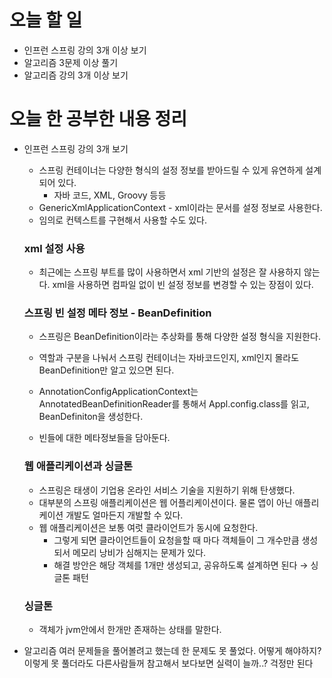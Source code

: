 # 오늘 할 일
* 인프런 스프링 강의 3개 이상 보기
* 알고리즘 3문제 이상 풀기
* 알고리즘 강의 3개 이상 보기

# 오늘 한 공부한 내용 정리
* 인프런 스프링 강의 3개 보기
    - 스프링 컨테이너는 다양한 형식의 설정 정보를 받아드릴 수 있게 유연하게 설계되어 있다.
        - 자바 코드, XML, Groovy 등등
    - GenericXmlApplicationContext - xml이라는 문서를 설정 정보로 사용한다.
    - 임의로 컨텍스트를 구현해서 사용할 수도 있다.

    ### xml 설정 사용

    - 최근에는 스프링 부트를 많이 사용하면서 xml 기반의 설정은 잘 사용하지 않는다. xml을 사용하면 컴파일 없이 빈 설정 정보를 변경할 수 있는 장점이 있다.

    ### 스프링 빈 설정 메타 정보 - BeanDefinition

    - 스프링은 BeanDefinition이라는 추상화를 통해 다양한 설정 형식을 지원한다.
    - 역할과 구분을 나눠서 스프링 컨테이너는 자바코드인지, xml인지 몰라도 BeanDefinition만 알고 있으면 된다.

    - AnnotationConfigApplicationContext는 AnnotatedBeanDefinitionReader를 통해서 Appl.config.class를 읽고, BeanDefiniton을 생성한다.
    - 빈들에 대한 메타정보들을 담아둔다.
    
    ### 웹 애플리케이션과 싱글톤
    - 스프링은 태생이 기업용 온라인 서비스 기술을 지원하기 위해 탄생했다.
    - 대부분의 스프링 애플리케이션은 웹 어플리케이션이다. 물론 앱이 아닌 애플리케이션 개발도 얼마든지 개발할 수 있다.
    - 웹 애플리케이션은 보통 여럿 클라이언트가 동시에 요청한다.
        - 그렇게 되면 클라이언트들이 요청을할 때 마다 객체들이 그 개수만큼 생성되서 메모리 낭비가 심해지는 문제가 있다.
        - 해결 방안은 해당 객체를 1개만 생성되고, 공유하도록 설계하면 된다 → 싱글톤 패턴
    
    ### 싱글톤
    - 객체가 jvm안에서 한개만 존재하는 상태를 말한다.
* 알고리즘 여러 문제들을 풀어볼려고 했는데 한 문제도 못 풀었다. 어떻게 해야하지?
이렇게 못 풀더라도 다른사람들꺼 참고해서 보다보면 실력이 늘까..? 걱정만 된다
    